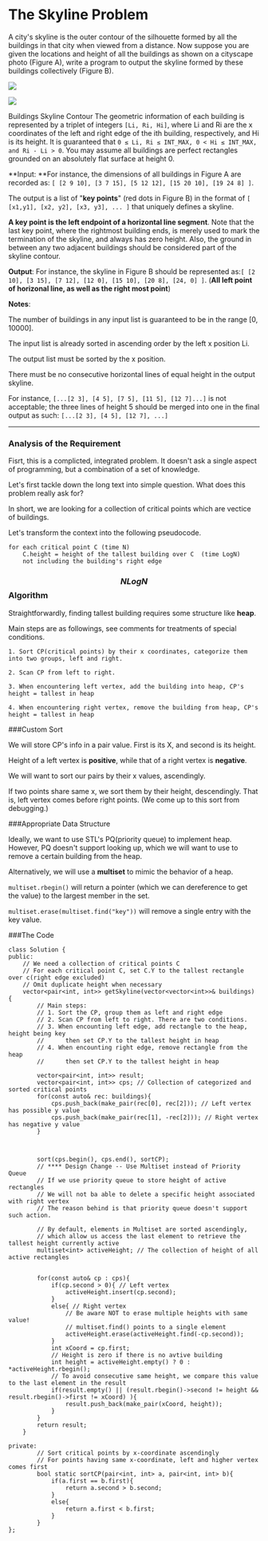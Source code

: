 # The Skyline Problem


A city's skyline is the outer contour of the silhouette formed by all the buildings in that city when viewed from a distance. Now suppose you are given the locations and height of all the buildings as shown on a cityscape photo (Figure A), write a program to output the skyline formed by these buildings collectively (Figure B).


![](https://leetcode.com/static/images/problemset/skyline1.jpg)

![](https://leetcode.com/static/images/problemset/skyline2.jpg)


 Buildings Skyline Contour
The geometric information of each building is represented by a triplet of integers ```[Li, Ri, Hi]```, where Li and Ri are the x coordinates of the left and right edge of the ith building, respectively, and Hi is its height. It is guaranteed that ```0 ≤ Li, Ri ≤ INT_MAX, 0 < Hi ≤ INT_MAX, and Ri - Li > 0```. You may assume all buildings are perfect rectangles grounded on an absolutely flat surface at height 0.

**Input: **For instance, the dimensions of all buildings in Figure A are recorded as: ```[ [2 9 10], [3 7 15], [5 12 12], [15 20 10], [19 24 8] ]```.

The output is a list of "**key points**" (red dots in Figure B) in the format of ```[ [x1,y1], [x2, y2], [x3, y3], ... ]``` that uniquely defines a skyline. 

**A key point is the left endpoint of a horizontal line segment**. Note that the last key point, where the rightmost building ends, is merely used to mark the termination of the skyline, and always has zero height. Also, the ground in between any two adjacent buildings should be considered part of the skyline contour.

**Output**: For instance, the skyline in Figure B should be represented as:```[ [2 10], [3 15], [7 12], [12 0], [15 10], [20 8], [24, 0] ]```. (**All left point of horizonal line, as well as the right most point**)

**Notes**:

The number of buildings in any input list is guaranteed to be in the range [0, 10000].

The input list is already sorted in ascending order by the left x position Li.

The output list must be sorted by the x position.

There must be no consecutive horizontal lines of equal height in the output skyline.

For instance, ```[...[2 3], [4 5], [7 5], [11 5], [12 7]...]``` is not acceptable; the three lines of height 5 should be merged into one in the final output as such: ```[...[2 3], [4 5], [12 7], ...]```





---


### Analysis of the Requirement

Fisrt, this is a complicted, integrated problem. It doesn't ask a single aspect of programming, but a combination of a set of knowledge. 

Let's first tackle down the long text into simple question. What does this problem really ask for?

In short, we are looking for a collection of critical points which are vectice of buildings.

Let's transform the context into the following pseudocode.

```
for each critical point C (time N)
    C.height = height of the tallest building over C  (time LogN)
    not including the building's right edge
```

### $$NLogN$$ Algorithm

Straightforwardly, finding tallest building requires some structure like **heap**. 

Main steps are as followings, see comments for treatments of special conditions. 

```
1. Sort CP(critical points) by their x coordinates, categorize them into two groups, left and right.

2. Scan CP from left to right.

3. When encountering left vertex, add the building into heap, CP's height = tallest in heap

4. When encountering right vertex, remove the building from heap, CP's height = tallest in heap

```

###Custom Sort

We will store CP's info in a pair value. First is its X, and second is its height.

Height of a left vertex is **positive**, while that of a right vertex is **negative**.

We will want to sort our pairs by their x values, ascendingly. 

If two points share same x, we sort them by their height, descendingly. That is, left vertex comes before right points. (We come up to this sort from debugging.)

###Appropriate Data Structure

Ideally, we want to use STL's PQ(priority queue) to implement heap. However, PQ doesn't support looking up, which we will want to use to remove a certain building from the heap. 

Alternatively, we will use a **multiset** to mimic the behavior of a heap.

```multiset.rbegin()``` will return a pointer (which we can dereference to get the value) to the largest member in the set.

```multiset.erase(multiset.find("key"))``` will remove a single entry with the key value.



###The Code

```
class Solution {
public:
    // We need a collection of critical points C
    // For each critical point C, set C.Y to the tallest rectangle over c(right edge excluded)
    // Omit duplicate height when necessary
    vector<pair<int, int>> getSkyline(vector<vector<int>>& buildings) {
        // Main steps:
        // 1. Sort the CP, group them as left and right edge
        // 2. Scan CP from left to right. There are two conditions.
        // 3. When encounting left edge, add rectangle to the heap, height being key
        //      then set CP.Y to the tallest height in heap
        // 4. When encounting right edge, remove rectangle from the heap 
        //      then set CP.Y to the tallest height in heap
        
        vector<pair<int, int>> result;
        vector<pair<int, int>> cps; // Collection of categorized and sorted critical points
        for(const auto& rec: buildings){
            cps.push_back(make_pair(rec[0], rec[2])); // Left vertex has possible y value
            cps.push_back(make_pair(rec[1], -rec[2])); // Right vertex has negative y value
        }
        
        
        
        sort(cps.begin(), cps.end(), sortCP);
        // **** Design Change -- Use Multiset instead of Priority Queue
        // If we use priority queue to store height of active rectangles
        // We will not ba able to delete a specific height associated with right vertex
        // The reason behind is that priority queue doesn't support such action.

        // By default, elements in Multiset are sorted ascendingly,
        // which allow us access the last element to retrieve the tallest height currently active
        multiset<int> activeHeight; // The collection of height of all active rectangles
        
        
        for(const auto& cp : cps){
            if(cp.second > 0){ // Left vertex
                activeHeight.insert(cp.second);
            }
            else{ // Right vertex
                // Be aware NOT to erase multiple heights with same value!
                // multiset.find() points to a single element
                activeHeight.erase(activeHeight.find(-cp.second)); 
            }
            int xCoord = cp.first;
            // Height is zero if there is no avtive building 
            int height = activeHeight.empty() ? 0 : *activeHeight.rbegin();
            // To avoid consecutive same height, we compare this value to the last element in the result
            if(result.empty() || (result.rbegin()->second != height && result.rbegin()->first != xCoord) ){
                result.push_back(make_pair(xCoord, height));
            }
        }
        return result; 
    }
    
private:
        // Sort critical points by x-coordinate ascendingly
        // For points having same x-coordinate, left and higher vertex comes first
        bool static sortCP(pair<int, int> a, pair<int, int> b){
            if(a.first == b.first){
                return a.second > b.second;
            }
            else{
                return a.first < b.first;
            }
        }
};
```
